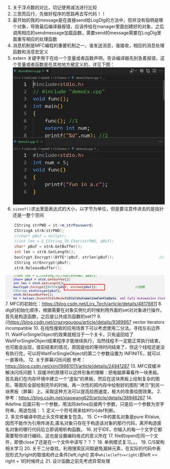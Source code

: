 1. 关于浮点数的对比，切记使用减法进行比较
2. 三思而后行，先做好程序的思路再去写代码！！
3. 最开始的我的message是在直接send给LogDlg的方法中，但并没有指明是哪个对象，导致最后编译器报错，应该传给在manager里面创建好的对象，之后调用相应的sendmessage加载函数，需要send的message需要在LogDlg里面重写相应的处理函数
4. 消息机制是MFC编程的重要机制之一，谁发送消息，谁接收，相应的消息处理函数和消息宏定义
5. extern 关键字用于在给一个变量或者函数声明，告诉编译器先别急着报错，这个变量或者函数是在其他地方被定义的，详见下图：
![图 1](../Bin/image/2022-09-19-externDemo.png)  
6. ``sizeof()``求出里面表达式的大小，以字节为单位，但是要注意传进去的是指针还是一整个空间
```C++
    CString strPWD = it->m_strPassword;
    CStringA strA(strPWD);
    //char* pBuf = nullptr;
    //int len = G_CString_TO_Char(strPWD, pBuf);
    char* pBuf = strA.GetBuffer();
    int len = strA.GetLength();
    bacCrypt.Encrypt((BYTE*)pBuf, strlen(pBuf));					//加密
    CString strEncrypt(pBuf);
    strA.ReleaseBuffer();
```
![图 4](../Bin/image/2022-09-21-sizeof.png)  
7. MFC的初始化：https://blog.csdn.net/Lirx_Tech/article/details/48178811
8. dlg的初始化顺序，根据需要在对象实例化的时候利用外面的set对对象进行操作，首先是构造函数，之后是公共成员函数的set??
9. //https://blog.csdn.net/crazygougou/article/details/9389867 vector iterators incompatible
10. 在线性搜索的应用场景下可以考虑使用二分法，寻找左右边界
11. WaitForSingleObject的效果就相当于一个关卡，只有返回给了WaitForSingleObject结果程序才能继续执行，当然线程不一定能正常执行结束，也可能会出现，提前结束的情况，原因是给的等待时间结束了，但这个线程还是没有执行完，可以将WaitForSingleObject的第二个参数设置为 INFINITE，就可以一直等待。
12. 关于屏幕闪烁问题 参考：https://blog.csdn.net/ximi19881011/article/details/24941287
13. MFC双缓冲解决闪烁问题
    1.  双缓冲的原理可以这样形象的理解：把电脑屏幕看作一块黑板。首先我们在内存环境中建立一个“虚拟“的黑板，然后在这块黑板上绘制复杂的图形，等图形全部绘制完毕的时候，再一次性的把内存中绘制好的图形“拷贝”到另一块黑板（屏幕）上。采取这种方法可以提高绘图速度，极大的改善绘图效果。
    2.  参考：https://blog.csdn.net/xiaowang629/article/details/38946267
14. #define 后面只有一个参数，用法同define后接两个参数，只是后一个参数为空字符串。用途包括：
    1.  定义一个符号用来给#if(n)def判断。  
    2.  多文件编译中防止头文件被重复包含。
15. C++中的匿名对象是pure RValue, 因而不能作为引用传进去,匿名对象只存在于构造该对象的那行代码，离开构造匿名对象的哪行代码后立即调用析构函数。
16. 对于IDE，你输入的每一个文字它都需要帮你进行编码，这也是设置编码格式的意义所在
17. file的open在同一个文件，即使close了还是在一个文件中读写？？？
18. 单例模式复习。。。
19. C/S架构相关学习
20. 关于二分查找，利用搜索区间取避免漏掉元素，在实际的代码中表现形式为right的取值和终止条件[left,right] 其中``while(left<=right)``即left == right + 1的时候终止
21. 设计函数之前先考虑异常处理